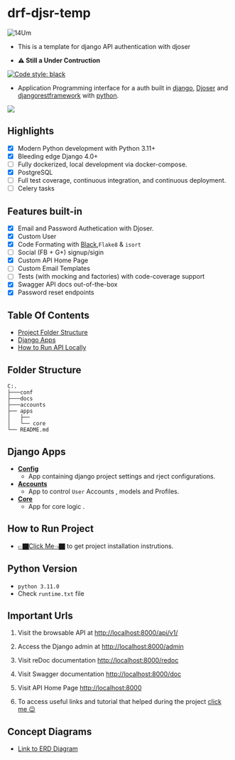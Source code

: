 ﻿# drf-djsr-temp

![14Um](https://user-images.githubusercontent.com/45392987/219878753-db6aa205-4c12-4940-bf64-2f0cf811118d.gif)

- This is a template for django API authentication with djoser

- **⚠️ Still a Under Contruction**

[![Code style: black](https://img.shields.io/badge/code%20style-black-000000.svg)](https://github.com/psf/black)

- Application Programming interface for a auth built in [django](https://docs.djangoproject.com/), [Djoser](https://djoser.readthedocs.io/en/latest/base_endpoints.html) and [djangorestframework](https://www.django-rest-framework.org/) with [python](https://www.python.org/).

![](https://img.shields.io/badge/python-3.11.0-red)

## Highlights

- [x] Modern Python development with Python 3.11+
- [x] Bleeding edge Django 4.0+
- [ ] Fully dockerized, local development via docker-compose.
- [x] PostgreSQL
- [ ] Full test coverage, continuous integration, and continuous deployment.
- [ ] Celery tasks

## Features built-in

- [x] Email and Password Authetication with Djoser.
- [x] Custom User
- [x] Code Formating with [Black](https://black.readthedocs.io/en/stable/),`Flake8` & `isort`
- [ ] Social (FB + G+) signup/sigin
- [x] Custom API Home Page
- [ ] Custom Email Templates
- [ ] Tests (with mocking and factories) with code-coverage support
- [x] Swagger API docs out-of-the-box
- [x] Password reset endpoints

## Table Of Contents

- [Project Folder Structure](#folder-structure)
- [Django Apps](#django-apps)
- [How to Run API Locally](./docs/installation.md)

## Folder Structure

```
C:.
├───conf
├───docs
├───accounts
├── apps
│   ├──
│   └── core
└── README.md
```

## Django Apps

- [**Config**](.conf/)
  - App containing django project settings and rject configurations.
- [**Accounts**](./accounts)
  - App to control `User` Accounts , models and Profiles.
- [**Core**](./apps/core/)
  - App for core logic .
  <!-- - [**Profiles**](./profiles/)
  - App for core logic in relation to freelancer and client profiles. -->

## How to Run Project

- [👉🏿Click Me👈🏿](./docs/installation.md) to get project installation instrutions.

## Python Version

- `python 3.11.0`
- Check `runtime.txt` file

## Important Urls

1. Visit the browsable API at [http://localhost:8000/api/v1/](http://localhost:8000/api/v1/)

2. Access the Django admin at [http://localhost:8000/admin](http://localhost:8000/admin/)

3. Visit reDoc documentation [http://localhost:8000/redoc](http://localhost:8000/redoc)

4. Visit Swagger documentation [http://localhost:8000/doc](http://localhost:8000/doc)

5. Visit API Home Page [http://localhost:8000](http://localhost:8000)

6. To access useful links and tutorial that helped during the project [click me 😉](./tut.md)

## Concept Diagrams

- [Link to ERD Diagram]()

<!-- &copy;Kolynzb -->
